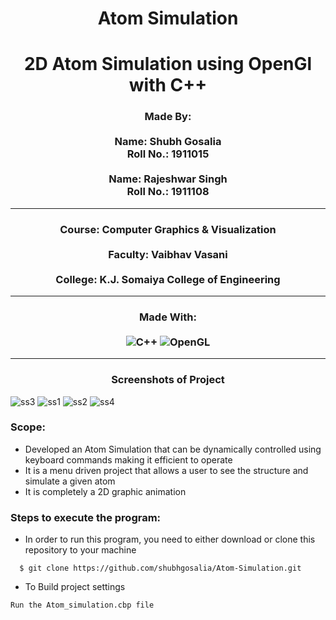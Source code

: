 <h1 align="center">Atom Simulation</h1>
<h1 align="center">2D Atom Simulation using OpenGl with C++</h1>
<h3 align="center">
  Made By:
  <br>
  <br>
  Name: Shubh Gosalia
  <br>
  Roll No.: 1911015
  <br>
  <br>
  Name: Rajeshwar Singh
  <br>
  Roll No.: 1911108
</h3>
<hr>
<h3 align="center">
  Course: Computer Graphics & Visualization
  <br>
  <br>
  Faculty: Vaibhav Vasani
  <br>
  <br>
  College: K.J. Somaiya College of Engineering
</h3>
<hr>
<div align="center">
  <h3>Made With:</hr>
  <br>
  <br>
  <img alt="C++" src="https://img.shields.io/badge/c++-%2300599C.svg?style=for-the-badge&logo=c%2B%2B&ogoColor=white"/>
<img alt="OpenGL" src="https://img.shields.io/badge/OpenGL-%23FFFFFF.svg?style=for-the-badge&logo=opengl"/>
  </div>
<hr>
<h3 align="center">
  Screenshots of Project
</h3>

   ![ss3](https://user-images.githubusercontent.com/75128988/143415146-8f0ff67b-9178-4575-afe7-4b12d7549f03.JPG)
   ![ss1](https://user-images.githubusercontent.com/75128988/143415520-7a4f7851-5f81-4310-bbd9-0a922c7a29ba.JPG)
   ![ss2](https://user-images.githubusercontent.com/75128988/143415553-85d990b3-dfbf-44b1-a681-53f836e26687.JPG)
   ![ss4](https://user-images.githubusercontent.com/75128988/143415569-77672a49-9752-4b85-9d7d-f43746ed0dcf.JPG)

### Scope:<br/>
<ul>
  <li> Developed an Atom Simulation that can be dynamically controlled using keyboard commands making it efficient to operate</li>
  <li>It is a menu driven project that allows a user to see the structure and simulate a given atom</li>
  <li>It is completely a 2D graphic animation</li>
</ul>

### Steps to execute the program:<br/>
* In order to run this program, you need to either download or clone this repository to your machine
```
  $ git clone https://github.com/shubhgosalia/Atom-Simulation.git
```
* To Build project settings
```
Run the Atom_simulation.cbp file
```

